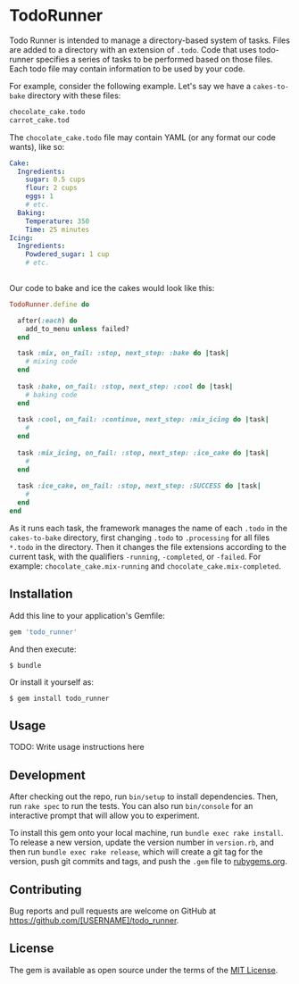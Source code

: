 # TodoRunner

Todo Runner is intended to manage a directory-based system of tasks. Files are
added to a directory with an extension of `.todo`. Code that uses todo-runner
specifies a series of tasks to be performed based on those files. Each todo
file may contain information to be used by your code. 

For example, consider the following example. Let's say we have a `cakes-to-bake`
directory with these files:

```bash
chocolate_cake.todo
carrot_cake.tod
```

The `chocolate_cake.todo` file may contain YAML (or any format our code wants),
like so:

```yaml
Cake:
  Ingredients:
    sugar: 0.5 cups
    flour: 2 cups
    eggs: 1
    # etc.
  Baking:
    Temperature: 350
    Time: 25 minutes
Icing:
  Ingredients:
    Powdered_sugar: 1 cup
    # etc.
    
```

Our code to bake and ice the cakes would look like this:

```ruby
TodoRunner.define do 

  after(:each) do
    add_to_menu unless failed?
  end

  task :mix, on_fail: :stop, next_step: :bake do |task|
    # mixing code
  end
  
  task :bake, on_fail: :stop, next_step: :cool do |task|
    # baking code
  end
  
  task :cool, on_fail: :continue, next_step: :mix_icing do |task|
    # 
  end
  
  task :mix_icing, on_fail: :stop, next_step: :ice_cake do |task|
    # 
  end
  
  task :ice_cake, on_fail: :stop, next_step: :SUCCESS do |task|
    #
  end
end
```

As it runs each task, the framework manages the name of each `.todo` in the 
`cakes-to-bake` directory, first changing `.todo` to `.processing` for all 
files `*.todo` in the directory. Then it changes the file extensions according
to the current task, with the qualifiers `-running`, `-completed`, or `-failed`.
For example: `chocolate_cake.mix-running` and `chocolate_cake.mix-completed`. 

## Installation

Add this line to your application's Gemfile:

```ruby
gem 'todo_runner'
```

And then execute:

    $ bundle

Or install it yourself as:

    $ gem install todo_runner

## Usage

TODO: Write usage instructions here

## Development

After checking out the repo, run `bin/setup` to install dependencies. Then, run `rake spec` to run the tests. You can also run `bin/console` for an interactive prompt that will allow you to experiment.

To install this gem onto your local machine, run `bundle exec rake install`. To release a new version, update the version number in `version.rb`, and then run `bundle exec rake release`, which will create a git tag for the version, push git commits and tags, and push the `.gem` file to [rubygems.org](https://rubygems.org).

## Contributing

Bug reports and pull requests are welcome on GitHub at https://github.com/[USERNAME]/todo_runner.

## License

The gem is available as open source under the terms of the [MIT License](http://opensource.org/licenses/MIT).
